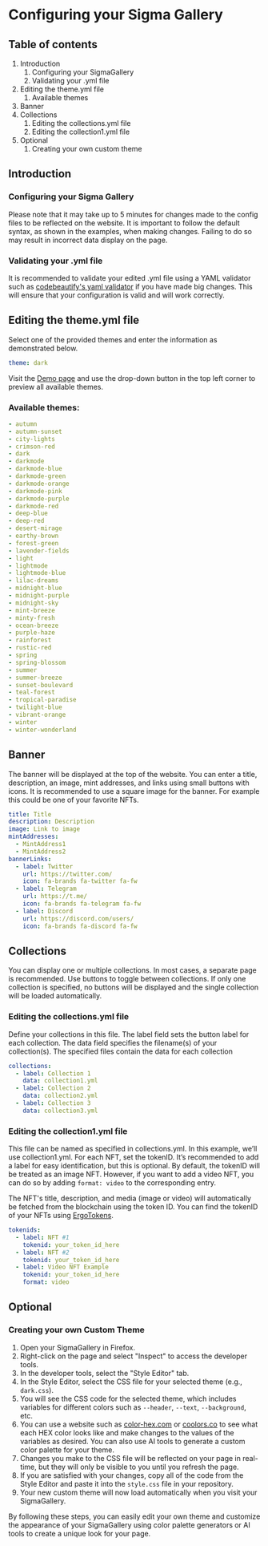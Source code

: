 # Configuring your Sigma Gallery

## Table of contents
1. Introduction
    1. Configuring your SigmaGallery
    2. Validating your .yml file
2. Editing the theme.yml file
    1. Available themes
3. Banner
4. Collections
    1. Editing the collections.yml file
    2. Editing the collection1.yml file
5. Optional
    1. Creating your own custom theme

## Introduction

### Configuring your Sigma Gallery
Please note that it may take up to 5 minutes for changes made to the config files to be reflected on the website. It is important to follow the default syntax, as shown in the examples, when making changes. Failing to do so may result in incorrect data display on the page.

### Validating your .yml file
It is recommended to validate your edited .yml file using a YAML validator such as [codebeautify's yaml validator](https://codebeautify.org/yaml-validator) if you have made big changes. This will ensure that your configuration is valid and will work correctly.

## Editing the theme.yml file
Select one of the provided themes and enter the information as demonstrated below.

```yaml
theme: dark
```
Visit the [Demo page](https://sigma.gallery/demo/themepreview/) and use the drop-down button in the top left corner to preview all available themes.

### Available themes:
```yaml
- autumn
- autumn-sunset
- city-lights
- crimson-red
- dark
- darkmode
- darkmode-blue
- darkmode-green
- darkmode-orange
- darkmode-pink
- darkmode-purple
- darkmode-red
- deep-blue
- deep-red
- desert-mirage
- earthy-brown
- forest-green
- lavender-fields
- light
- lightmode
- lightmode-blue
- lilac-dreams
- midnight-blue
- midnight-purple
- midnight-sky
- mint-breeze
- minty-fresh
- ocean-breeze
- purple-haze
- rainforest
- rustic-red
- spring
- spring-blossom
- summer
- summer-breeze
- sunset-boulevard
- teal-forest
- tropical-paradise
- twilight-blue
- vibrant-orange
- winter 
- winter-wonderland
```

## Banner
The banner will be displayed at the top of the website. You can enter a title, description, an image, mint addresses, and links using small buttons with icons.
It is recommended to use a square image for the banner. For example this could be one of your favorite NFTs.

```yaml
title: Title
description: Description
image: Link to image
mintAddresses:
  - MintAddress1
  - MintAddress2
bannerLinks:
  - label: Twitter
    url: https://twitter.com/
    icon: fa-brands fa-twitter fa-fw
  - label: Telegram
    url: https://t.me/
    icon: fa-brands fa-telegram fa-fw
  - label: Discord
    url: https://discord.com/users/
    icon: fa-brands fa-discord fa-fw
```

## Collections
You can display one or multiple collections.
In most cases, a separate page is recommended.
Use buttons to toggle between collections.
If only one collection is specified, no buttons will be displayed and the single collection will be loaded automatically.

### Editing the collections.yml file
Define your collections in this file.
The label field sets the button label for each collection.
The data field specifies the filename(s) of your collection(s).
The specified files contain the data for each collection

```yaml
collections:
  - label: Collection 1
    data: collection1.yml
  - label: Collection 2
    data: collection2.yml
  - label: Collection 3
    data: collection3.yml
```

### Editing the collection1.yml file
This file can be named as specified in collections.yml. In this example, we’ll use collection1.yml. For each NFT, set the tokenID. It’s recommended to add a label for easy identification, but this is optional. By default, the tokenID will be treated as an image NFT. However, if you want to add a video NFT, you can do so by adding `format: video` to the corresponding entry.

The NFT's title, description, and media (image or video) will automatically be fetched from the blockchain using the token ID. You can find the tokenID of your NFTs using [ErgoTokens](https://ergotokens.org).

```yaml
tokenids:
  - label: NFT #1
    tokenid: your_token_id_here
  - label: NFT #2
    tokenid: your_token_id_here
  - label: Video NFT Example
    tokenid: your_token_id_here
    format: video
```

## Optional

### Creating your own Custom Theme

1. Open your SigmaGallery in Firefox.
2. Right-click on the page and select "Inspect" to access the developer tools.
3. In the developer tools, select the "Style Editor" tab.
4. In the Style Editor, select the CSS file for your selected theme (e.g., `dark.css`).
5. You will see the CSS code for the selected theme, which includes variables for different colors such as `--header`, `--text`, `--background`, etc.
6. You can use a website such as [color-hex.com](https://www.color-hex.com/) or [coolors.co](https://coolors.co/) to see what each HEX color looks like and make changes to the values of the variables as desired. You can also use AI tools to generate a custom color palette for your theme.
7. Changes you make to the CSS file will be reflected on your page in real-time, but they will only be visible to you until you refresh the page.
8. If you are satisfied with your changes, copy all of the code from the Style Editor and paste it into the `style.css` file in your repository.
9. Your new custom theme will now load automatically when you visit your SigmaGallery.

By following these steps, you can easily edit your own theme and customize the appearance of your SigmaGallery using color palette generators or AI tools to create a unique look for your page.
